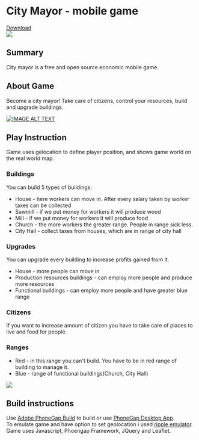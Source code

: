 <h1>City Mayor - mobile game</h1>
<a href="https://build.phonegap.com/apps/2342660/builds">
	<div>Download</div>
	<img src="https://chart.googleapis.com/chart?chs=150x150&cht=qr&chl=https://build.phonegap.com/apps/2342660/install/WMfqmwF4zgvw96qwYdLi&chld=L|1&choe=UTF-8"></img>
</a>
<h2>Summary</h2>
<div>City mayor is a free and open source economic mobile game.</div>

<h2>About Game</h2>
<div>
Become a city mayor!
Take care of citizens,
control your resources,
build and upgrade buildings.
</div>

[![IMAGE ALT TEXT](http://img.youtube.com/vi/RDV9srzgkgI/0.jpg)](http://www.youtube.com/watch?v=RDV9srzgkgI "City Mayor")

<h2>Play Instruction</h2>
<div>
Game uses gelocation to define player position, and shows game world on the real world map.
</div>
<h3>Buildings</h3>
You can build 5 types of buildings:
<ul>
	<li>House - here workers can move in. After every salary taken by worker taxes can be collected</li>
	<li>Sawmill - if we put money for workers it will produce wood</li>
	<li>Mill - if we put money for workers it will produce food</li>
	<li>Church - the more workers the greater range. People in range sick less.</li>
	<li>City Hall - collect taxes from houses, which are in range of city hall</li>
</ul>
<h3>Upgrades</h3>
You can upgrade every building to increase profits gained from it.
<ul>
	<li>House - more people can move in</li>
	<li>Production resources buildings - can employ more people and produce more resources</li>
	<li>Functional buildings - can employ more people and have greater blue range</li>
</ul>
<h3>Citizens</h3>
If you want to increase amount of citizen you have to take care of places to live and food for people.
<h3>Ranges</h3>
<ul>
	<li>Red - in this range you can't build. You have to be in red range of building to manage it.</li>
	<li>Blue - range of functional buildings(Church, City Hall)</li>
</ul>

<img src="https://lh3.googleusercontent.com/7-CYEM8bE5Uoi7j4p5gjkAD8eUhIyDnywNs3h61LYjV2Ux7r-mM-_Zb73slYoxDzlp8KvtvJPgm_zunDd7Jweka0CsAqYpcNDeRpSbggGd033m-MDBy-xzpCDgITJbMy7HJ8kSFYVbjhUff6_2rgCmnvAJcPBAvVeMxe41Ox7IUJvUhPgJp53dE65M4etfXFpcx23_8XeTITFyMI5z2bQ1xevu3voljQNiFuUEN8V3byqwxR08BFuXK8cciQmrUNfYBxIn1lmFzTUAbkNDDde-pLD3Qe-okbZnpVPj6wmn15is6p3dnmDfDSa4qAkciIMlYzjIeXtDtSiJWQHwbCPDHQLYg4HKw0y4HhR8g_W7-IIJVFhXncXwjUpdvCoBJGRLQg9922z0qZ9jrgDgupLEmJ40noZUUySkG7F09pCW_xoRKT68NSPtUlKRwVvQ-AaxpuQI9IkAV8lPAb_LTxyHm1D9uFH5L6Jf4aeE35k6cHLl_03WeaKBL1aNpnWTo5u5gYleEtVNaA5orVUpGZUJeZgd3Ab6x5VMOrkn0AvilxqGpBZMBAhgXnWBqxY575ufsc3fO7rU-lHpBj0YNKWAD9EvNWixtNBtfB2KvTCujrna7Mk7y7xXOdt7KW2C2rT9mWCbMUQUOtNrYrCQW1jpc4RhhVaEkmze5Fru77=w609-h605-no">

<h2>Build instructions</h2>
<div>Use 
	<a href="https://build.phonegap.com/">Adobe PhoneGap Build</a>
 to build or use 
 	<a href="http://docs.phonegap.com/references/desktop-app/">PhoneGap Desktop App</a>.
 	</div>
<div>To emulate game and have option to set geolocation i used 
<a href="https://www.npmjs.com/package/ripple-emulator">ripple emulator</a>.
</div>

<div>Game uses Javascript, Phoengap Framework, JQuery and Leaflet.</div>
